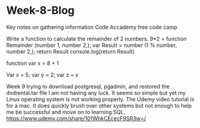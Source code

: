 # Week-8-Blog
Key notes on gathering information
Code Accademy
free code camp

Write a function to calculate the remainder of 2 numbers.
9*2 =
function Remainder (number 1, number 2,);
var Result = number (1 % number, number 2,);
return Result
console.log(return Result)


function
var x = 8 + 1

Var x = 5;
var y = 2;
var z = x

Week 9
trying to download postgresql, pgadmin, and restored the dvdrental.tar file
I am not having any luck. It seems so simple but yet my Linux operating system is not working properly.  The Udemy video tutorial is for a mac. It does quickly brush over other systems but not enough to help me be successful and move on to learning SQL. 
https://www.udemy.com/share/101WhkCEcecF9SR3w=/
